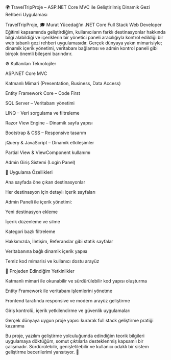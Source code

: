 🌍 TravelTripProje – ASP.NET Core MVC ile Geliştirilmiş Dinamik Gezi Rehberi Uygulaması

TravelTripProje, 🎓 Murat Yücedağ’ın .NET Core Full Stack Web Developer Eğitimi kapsamında geliştirdiğim, kullanıcıların farklı destinasyonlar hakkında bilgi alabildiği ve içeriklerin bir yönetici paneli aracılığıyla kontrol edildiği bir web tabanlı gezi rehberi uygulamasıdır.
Gerçek dünyaya yakın mimarisiyle; dinamik içerik yönetimi, veritabanı bağlantısı ve admin kontrol paneli gibi birçok önemli bileşeni barındırır.

⚙️ Kullanılan Teknolojiler

ASP.NET Core MVC

Katmanlı Mimari (Presentation, Business, Data Access)

Entity Framework Core – Code First

SQL Server – Veritabanı yönetimi

LINQ – Veri sorgulama ve filtreleme

Razor View Engine – Dinamik sayfa yapısı

Bootstrap & CSS – Responsive tasarım

jQuery & JavaScript – Dinamik etkileşimler

Partial View & ViewComponent kullanımı

Admin Giriş Sistemi (Login Panel)

🌟 Uygulama Özellikleri

Ana sayfada öne çıkan destinasyonlar

Her destinasyon için detaylı içerik sayfaları

Admin Paneli ile içerik yönetimi:

Yeni destinasyon ekleme

İçerik düzenleme ve silme

Kategori bazlı filtreleme

Hakkımızda, İletişim, Referanslar gibi statik sayfalar

Veritabanına bağlı dinamik içerik yapısı

Temiz kod mimarisi ve kullanıcı dostu arayüz

🎯 Projeden Edindiğim Yetkinlikler

Katmanlı mimari ile okunabilir ve sürdürülebilir kod yapısı oluşturma

Entity Framework ile veritabanı işlemlerini yönetme

Frontend tarafında responsive ve modern arayüz geliştirme

Giriş kontrolü, içerik yetkilendirme ve güvenlik uygulamaları

Gerçek dünyaya uygun proje yapısı kurarak full stack geliştirme pratiği kazanma


Bu proje, yazılım geliştirme yolculuğumda edindiğim teorik bilgileri uygulamaya döktüğüm, somut çıktılarla desteklenmiş kapsamlı bir çalışmadır.
Sürdürülebilir, genişletilebilir ve kullanıcı odaklı bir sistem geliştirme becerilerimi yansıtıyor. 🚀
